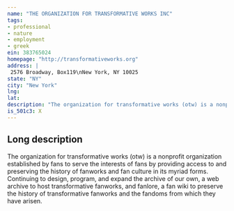 ```yaml
---
name: "THE ORGANIZATION FOR TRANSFORMATIVE WORKS INC"
tags:
- professional
- nature
- employment
- greek
ein: 383765024
homepage: "http://transformativeworks.org"
address: |
 2576 Broadway, Box119\nNew York, NY 10025
state: "NY"
city: "New York"
lng: 
lat: 
description: "The organization for transformative works (otw) is a nonprofit organization established by fans to serve the interests of fans by providing access to and preserving the history of fanworks and fan culture in its myriad forms. "
is_501c3: X
---
```


## Long description

The organization for transformative works (otw) is a nonprofit organization established by fans to serve the interests of fans by providing access to and preserving the history of fanworks and fan culture in its myriad forms. Continuing to design, program, and expand the archive of our own, a web archive to host transformative fanworks, and fanlore, a fan wiki to preserve the history of transformative fanworks and the fandoms from which they have arisen. 
